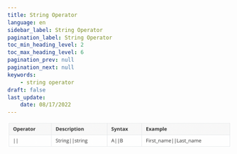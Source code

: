 ```yaml
---
title: String Operator
language: en
sidebar_label: String Operator
pagination_label: String Operator
toc_min_heading_level: 2
toc_max_heading_level: 6
pagination_prev: null
pagination_next: null
keywords:
    - string operator
draft: false
last_update:
    date: 08/17/2022
---
```



![](images/string.png)

